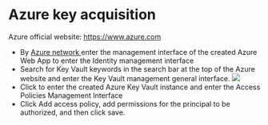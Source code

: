 # Azure key acquisition

Azure official website: https://www.azure.com

- By [Azure network ](https://portal.azure.com/) enter the management interface of the created Azure Web App to enter the Identity management interface
- Search for Key Vault keywords in the search bar at the top of the Azure website and enter the Key Vault management general interface.
![](https://images.serverlessfans.com/access/azure-page.jpg)
- Click to enter the created Azure Key Vault instance and enter the Access Policies Management Interface
- Click Add access policy, add permissions for the principal to be authorized, and then click save.

